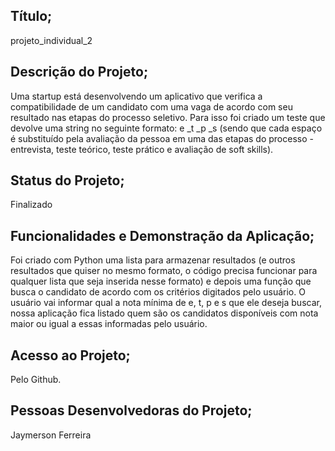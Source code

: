 Título;
---
projeto_individual_2

Descrição do Projeto;
---
Uma startup está desenvolvendo um aplicativo que verifica a compatibilidade
de um candidato com uma vaga de acordo com seu resultado nas etapas do
processo seletivo.
Para isso foi criado um teste que devolve uma string no seguinte formato:
e _t _p _s  (sendo que cada espaço é substituído pela avaliação da pessoa em
uma das etapas do processo - entrevista, teste teórico, teste prático e
avaliação de soft skills).

Status do Projeto;
---
Finalizado

Funcionalidades e Demonstração da Aplicação;
---
Foi criado com Python uma lista para armazenar resultados
(e outros resultados que quiser no mesmo formato, o código precisa
funcionar para qualquer lista que seja inserida nesse formato) e depois
uma função que busca o candidato de acordo com os critérios
digitados pelo usuário. O usuário vai informar qual a nota mínima de e,
t, p e s que ele deseja buscar, nossa aplicação fica listado quem são os
candidatos disponíveis com nota maior ou igual a essas informadas
pelo usuário.

Acesso ao Projeto;
----
Pelo Github.

Pessoas Desenvolvedoras do Projeto;
---
Jaymerson Ferreira


